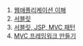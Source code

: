 01. [웹애플리케이션 이해](https://successful-gauge-e26.notion.site/MVC_1-01-2d78585455194914979ef91cb74b9565)
02. [서블릿](https://successful-gauge-e26.notion.site/MVC_2-02-90002b64286947479d869eb79b898bf3)
03. [서블릿, JSP, MVC 패턴](https://successful-gauge-e26.notion.site/MVC-1-03-JSP-MVC-b5d34c7efd5544d9a45f9b2fd8323d7a)
04. [MVC 프레임워크 만들기](https://successful-gauge-e26.notion.site/MVC-1-04-MVC-518945c39b804851a94528ac8b438e77)
